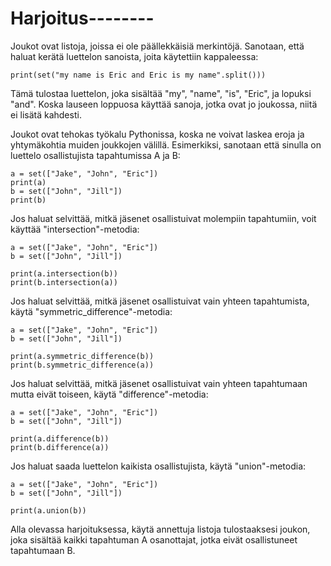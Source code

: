 # Harjoitus--------

Joukot ovat listoja, joissa ei ole päällekkäisiä merkintöjä. Sanotaan, että haluat kerätä luettelon sanoista, joita käytettiin kappaleessa:

```
print(set("my name is Eric and Eric is my name".split()))
```

Tämä tulostaa luettelon, joka sisältää "my", "name", "is", "Eric", ja lopuksi "and". Koska lauseen loppuosa käyttää sanoja, jotka ovat jo joukossa, niitä ei lisätä kahdesti.

Joukot ovat tehokas työkalu Pythonissa, koska ne voivat laskea eroja ja yhtymäkohtia muiden joukkojen välillä. Esimerkiksi, sanotaan että sinulla on luettelo osallistujista tapahtumissa A ja B:

```
a = set(["Jake", "John", "Eric"])
print(a)
b = set(["John", "Jill"])
print(b)
```

Jos haluat selvittää, mitkä jäsenet osallistuivat molempiin tapahtumiin, voit käyttää "intersection"-metodia:

```
a = set(["Jake", "John", "Eric"])
b = set(["John", "Jill"])

print(a.intersection(b))
print(b.intersection(a))
```

Jos haluat selvittää, mitkä jäsenet osallistuivat vain yhteen tapahtumista, käytä "symmetric_difference"-metodia:

```
a = set(["Jake", "John", "Eric"])
b = set(["John", "Jill"])

print(a.symmetric_difference(b))
print(b.symmetric_difference(a))
```

Jos haluat selvittää, mitkä jäsenet osallistuivat vain yhteen tapahtumaan mutta eivät toiseen, käytä "difference"-metodia:

```
a = set(["Jake", "John", "Eric"])
b = set(["John", "Jill"])

print(a.difference(b))
print(b.difference(a))
```

Jos haluat saada luettelon kaikista osallistujista, käytä "union"-metodia:

```
a = set(["Jake", "John", "Eric"])
b = set(["John", "Jill"])

print(a.union(b))
```

Alla olevassa harjoituksessa, käytä annettuja listoja tulostaaksesi joukon, joka sisältää kaikki tapahtuman A osanottajat, jotka eivät osallistuneet tapahtumaan B.